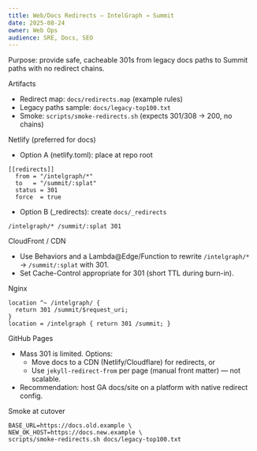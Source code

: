 ```yaml
---
title: Web/Docs Redirects — IntelGraph → Summit
date: 2025-08-24
owner: Web Ops
audience: SRE, Docs, SEO
---
```


Purpose: provide safe, cacheable 301s from legacy docs paths to Summit paths with no redirect chains.

Artifacts
- Redirect map: `docs/redirects.map` (example rules)
- Legacy paths sample: `docs/legacy-top100.txt`
- Smoke: `scripts/smoke-redirects.sh` (expects 301/308 → 200, no chains)

Netlify (preferred for docs)
- Option A (netlify.toml): place at repo root
```
[[redirects]]
  from = "/intelgraph/*"
  to   = "/summit/:splat"
  status = 301
  force  = true
```
- Option B (_redirects): create `docs/_redirects`
```
/intelgraph/* /summit/:splat 301
```

CloudFront / CDN
- Use Behaviors and a Lambda@Edge/Function to rewrite `/intelgraph/*` → `/summit/:splat` with 301.
- Set Cache-Control appropriate for 301 (short TTL during burn-in).

Nginx
```
location ^~ /intelgraph/ {
  return 301 /summit/$request_uri;
}
location = /intelgraph { return 301 /summit; }
```

GitHub Pages
- Mass 301 is limited. Options:
  - Move docs to a CDN (Netlify/Cloudflare) for redirects, or
  - Use `jekyll-redirect-from` per page (manual front matter) — not scalable.
- Recommendation: host GA docs/site on a platform with native redirect config.

Smoke at cutover
```
BASE_URL=https://docs.old.example \
NEW_OK_HOST=https://docs.new.example \
scripts/smoke-redirects.sh docs/legacy-top100.txt
```

